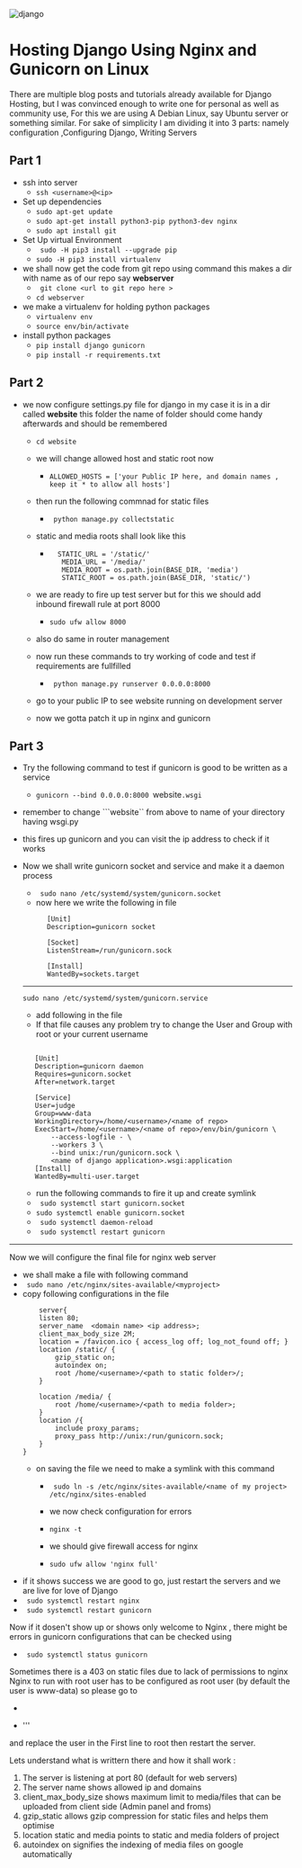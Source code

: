 ![django](https://i.postimg.cc/Pf0LGHvw/develope-python-django-website.jpg)

# Hosting Django Using Nginx and Gunicorn on Linux 

There are multiple blog posts and tutorials already available for Django Hosting, but I was convinced enough to write one for personal as well as community use, For this we are using A Debian Linux, say Ubuntu server or something similar. For sake of simplicity I am dividing it into 3 parts: namely configuration ,Configuring Django, Writing Servers

##  Part 1

- ssh into server
  - ```ssh <username>@<ip>```
- Set up dependencies 
  - ```sudo apt-get update```
  - ```sudo apt-get install python3-pip python3-dev nginx```
  - ```sudo apt install git```
- Set Up virtual Environment 
  - ``` sudo -H pip3 install --upgrade pip```
  - ```sudo -H pip3 install virtualenv```
- we shall now get the code from git repo using command this makes a dir with name as of our repo say **webserver**
  - ``` git clone <url to git repo here >```
  - ```cd webserver```
- we make a virtualenv for holding python packages 
  - ```virtualenv env```
  - ```source env/bin/activate```
- install python packages 
  - ```pip install django gunicorn```
  - ```pip install -r requirements.txt```

## Part 2
- we now configure settings.py file for django in my case it is in a dir called **website** this folder the name of folder should come handy afterwards and should be remembered 
  - ```cd website```
  - we will change allowed host and static root now
    - ```ALLOWED_HOSTS = ['your Public IP here, and domain names , keep it * to allow all hosts']``` 
  - then run the following commnad for static files 
    - ``` python manage.py collectstatic```
  - static and media roots shall look like this 
    - ```
        STATIC_URL = '/static/'
         MEDIA_URL = '/media/'
         MEDIA_ROOT = os.path.join(BASE_DIR, 'media')
         STATIC_ROOT = os.path.join(BASE_DIR, 'static/')
         ```

  - we are ready to fire up test server but for this we should add inbound firewall rule at port 8000
    - ```sudo ufw allow 8000```
  - also do same in router management 
  - now run these commands to try working of code and test if requirements are fullfilled
    - ``` python manage.py runserver 0.0.0.0:8000```
  - go to your public IP to see website running on development server
  - now we gotta patch it up in nginx and gunicorn 


## Part 3
- Try the following command to test if gunicorn is good to be written as a service
  - ```gunicorn --bind 0.0.0.0:8000 ```website```.wsgi```
- remember to change ```website`` from above to name of your directory having wsgi.py
- this fires up gunicorn and you can visit the ip address to check if it works 
- Now we shall write gunicorn socket and service and make it a daemon process 
  - ``` sudo nano /etc/systemd/system/gunicorn.socket```
  - now here we write the following in file 
  ``` 
        [Unit]
        Description=gunicorn socket

        [Socket]
        ListenStream=/run/gunicorn.sock

        [Install]
        WantedBy=sockets.target
    ```
    ---
    ```sudo nano /etc/systemd/system/gunicorn.service```
    - add following in the file
    - If that file causes any problem try to change the User and Group with root or your current username
     ```

        [Unit]
        Description=gunicorn daemon
        Requires=gunicorn.socket
        After=network.target

        [Service]
        User=judge
        Group=www-data
        WorkingDirectory=/home/<username>/<name of repo>
        ExecStart=/home/<username>/<name of repo>/env/bin/gunicorn \
            --access-logfile - \
            --workers 3 \
            --bind unix:/run/gunicorn.sock \
            <name of django application>.wsgi:application
        [Install]
        WantedBy=multi-user.target
    ```

    - run the following commands to fire it up and create symlink
     - ``` sudo systemctl start gunicorn.socket```
     - ``` sudo systemctl enable gunicorn.socket ```
     - ``` sudo systemctl daemon-reload```
     - ``` sudo systemctl restart gunicorn``` 
---
Now we will configure the final file for nginx web server 
 - we shall make a file with following command
 - ``` sudo nano /etc/nginx/sites-available/<myproject>```
 - copy following configurations in the file 
    ``` 
        server{
        listen 80;
        server_name  <domain name> <ip address>;
        client_max_body_size 2M;
        location = /favicon.ico { access_log off; log_not_found off; }
        location /static/ {
            gzip_static on;
            autoindex on;
            root /home/<username>/<path to static folder>/;
        }
        
        location /media/ {
            root /home/<username>/<path to media folder>;
        }
        location /{
            include proxy_params;
            proxy_pass http://unix:/run/gunicorn.sock;
        }
    }
    ```
    - on saving the file we need to make a symlink with this command 
        - ``` sudo ln -s /etc/nginx/sites-available/<name of my project> /etc/nginx/sites-enabled```

        - we now check configuration for errors
         -   ``` nginx -t ```
         - we should give firewall access for nginx
         - ```sudo ufw allow 'nginx full' ```
- if it shows success we are good to go, just restart the servers and we are live for love of Django 
-   ``` sudo systemctl restart nginx```
- ``` sudo systemctl restart gunicorn```

Now if it dosen't show up or shows only welcome to Nginx , there might be errors in gunicorn configurations that can be checked using
-   ``` sudo systemctl status gunicorn``` 

Sometimes there is a 403 on static files due to lack of
permissions to nginx 
Nginx to run with root user has to be configured as root user (by default the user is www-data) so
please go to
  - ``` sudo nano /etc/nginx/nginx.conf
  - '''

and replace the user in the First line to root then restart the
server.

Lets understand what is writtern there and how it shall work :
1. The server is listening at port 80 (default for web servers)
2. The server name shows allowed ip and domains 
3. client_max_body_size shows maximum limit to media/files that can be uploaded from client side (Admin panel and froms)
4. gzip_static allows gzip compression for static files and helps them optimise
5. location static and media points to static and media folders of project
6. autoindex on signifies the indexing of media files on google automatically







    
